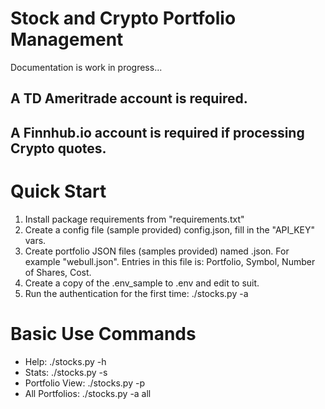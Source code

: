 # Stock and Crypto Portfolio Management
Documentation is work in progress...

## A TD Ameritrade account is required.
## A Finnhub.io account is required if processing Crypto quotes.

# Quick Start
1. Install package requirements from "requirements.txt"
2. Create a config file (sample provided) config.json, fill in the "API_KEY" vars.
3. Create portfolio JSON files (samples provided) named <portfolio>.json.  For example "webull.json".
   Entries in this file is: Portfolio, Symbol, Number of Shares, Cost.
4. Create a copy of the .env_sample to .env and edit to suit.
5. Run the authentication for the first time: ./stocks.py -a

# Basic Use Commands
- Help: ./stocks.py -h
- Stats: ./stocks.py -s
- Portfolio View: ./stocks.py -p <portfolio>
- All Portfolios: ./stocks.py -a all

